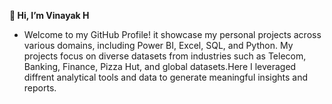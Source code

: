  **👋 Hi, I’m Vinayak H**

- Welcome to my GitHub Profile! it showcase my personal projects across various domains, including Power BI, Excel, SQL, and Python. My projects focus on diverse datasets from industries such as Telecom, Banking, Finance, Pizza Hut, and global datasets.Here I leveraged diffrent analytical tools and data to generate meaningful insights and reports.


  
